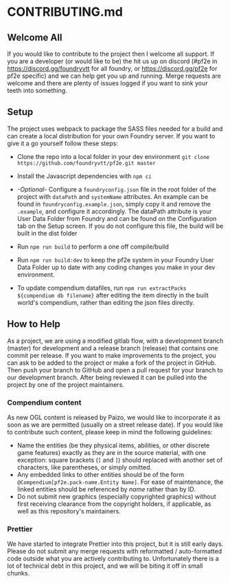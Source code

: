 # CONTRIBUTING.md

## Welcome All

If you would like to contribute to the project then I welcome all support. If you are a developer (or would like to be) the hit us up on discord (#pf2e in https://discord.gg/foundryvtt for all foundry, or https://discord.gg/pf2e for pf2e specific) and we can help get you up and running. Merge requests are welcome and there are plenty of issues logged if you want to sink your teeth into something.

## Setup

The project uses webpack to package the SASS files needed for a build and can create a local distribution for your own Foundry server. If you want to give it a go yourself follow these steps:

* Clone the repo into a local folder in your dev environment `git clone https://github.com/foundryvtt/pf2e.git master`

* Install the Javascript dependencies with `npm ci`

* *-Optional-* Configure a `foundryconfig.json` file in the root folder of the project with `dataPath` and `systemName` attributes. An example can be found in `foundryconfig.example.json`, simply copy it and remove the `.example`, and configure it accordingly. The dataPath attribute is your User Data Folder from Foundry and can be found on the Configuration tab on the Setup screen. If you do not configure this file, the build will be built in the dist folder

* Run `npm run build` to perform a one off compile/build

* Run `npm run build:dev` to keep the pf2e system in your Foundry User Data Folder up to date with any coding changes you make in your dev environment.

* To update compendium datafiles, run `npm run extractPacks ${compendium db filename}` after editing the item directly in the built world's compendium, rather than editing the json files directly.

## How to Help

As a project, we are using a modified gitlab flow, with a development branch (master) for development and a release branch (release) that contains one commit per release. If you want to make improvements to the project, you can ask to be added to the project or make a fork of the project in GitHub. Then push your branch to GitHub and open a pull request for your branch to our development branch. After being reviewed it can be pulled into the project by one of the project maintainers.

### Compendium content

As new OGL content is released by Paizo, we would like to incorporate it as soon as we are permitted (usually on a street release date). If you would like to contribute such content, please keep in mind the following guidelines:
* Name the entities (be they physical items, abilities, or other discrete game features) exactly as they are in the source material, with one exception: square brackets (`[` and `]`) should replaced with another set of characters, like parentheses, or simply omitted.
* Any embedded links to other entities should be of the form `@Compendium[pf2e.pack-name.Entity Name]`. For ease of maintenance, the linked entities should be referenced by *name* rather than by ID.
* Do not submit new graphics (especially copyrighted graphics) without first receiving clearance from the copyright holders, if applicable, as well as this repository's maintainers.

### Prettier

We have started to integrate Prettier into this project, but it is still early days. Please do not submit any merge requests with reformatted / auto-formatted code outside what you are actively contributing to. Unfortunately there is a lot of technical debt in this project, and we will be biting it off in small chunks.
